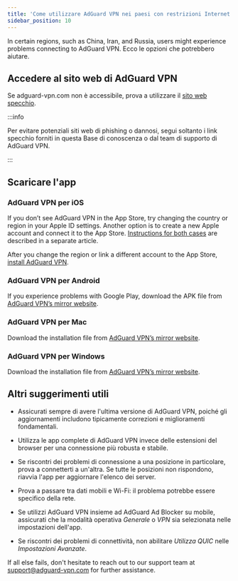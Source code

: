 ```yaml
---
title: 'Come utilizzare AdGuard VPN nei paesi con restrizioni Internet'
sidebar_position: 10
---
```


In certain regions, such as China, Iran, and Russia, users might experience problems connecting to AdGuard VPN. Ecco le opzioni che potrebbero aiutare.

## Accedere al sito web di AdGuard VPN

Se adguard-vpn.com non è accessibile, prova a utilizzare il [sito web specchio](https://adguardvpn-help.com/).

:::info

Per evitare potenziali siti web di phishing o dannosi, segui soltanto i link specchio forniti in questa Base di conoscenza o dal team di supporto di AdGuard VPN.

:::

## Scaricare l'app

### AdGuard VPN per iOS

If you don’t see AdGuard VPN in the App Store, try changing the country or region in your Apple ID settings. Another option is to create a new Apple account and connect it to the App Store. [Instructions for both cases](/adguard-vpn-for-ios/solving-problems/app-store) are described in a separate article.

After you change the region or link a different account to the App Store, [install AdGuard VPN](https://apps.apple.com/us/app/adguard-vpn-unlimited-fast/id1525373602).

### AdGuard VPN per Android

If you experience problems with Google Play, download the APK file from [AdGuard VPN’s mirror website](https://adguardvpn-help.com/android/overview.html).

### AdGuard VPN per Mac

Download the installation file from [AdGuard VPN’s mirror website](https://adguardvpn-help.com/windows/overview.html).

### AdGuard VPN per Windows

Download the installation file from [AdGuard VPN’s mirror website](https://adguardvpn-help.com/mac/overview.html).

## Altri suggerimenti utili

- Assicurati sempre di avere l'ultima versione di AdGuard VPN, poiché gli aggiornamenti includono tipicamente correzioni e miglioramenti fondamentali.

- Utilizza le app complete di AdGuard VPN invece delle estensioni del browser per una connessione più robusta e stabile.

- Se riscontri dei problemi di connessione a una posizione in particolare, prova a connetterti a un'altra. Se tutte le posizioni non rispondono, riavvia l'app per aggiornare l'elenco dei server.

- Prova a passare tra dati mobili e Wi-Fi: il problema potrebbe essere specifico della rete.

- Se utilizzi AdGuard VPN insieme ad AdGuard Ad Blocker su mobile, assicurati che la modalità operativa *Generale* o *VPN* sia selezionata nelle impostazioni dell'app.

- Se riscontri dei problemi di connettività, non abilitare *Utilizza QUIC* nelle *Impostazioni Avanzate*.

If all else fails, don't hesitate to reach out to our support team at <support@adguard-vpn.com> for further assistance.
